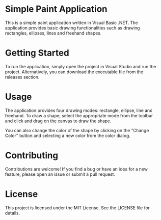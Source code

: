 # Simple Paint Application

This is a simple paint application written in Visual Basic .NET. The application provides basic drawing functionalities such as drawing rectangles, ellipses, lines and freehand shapes.

# Getting Started

To run the application, simply open the project in Visual Studio and run the project. Alternatively, you can download the executable file from the releases section.

# Usage

The application provides four drawing modes: rectangle, ellipse, line and freehand. To draw a shape, select the appropriate mode from the toolbar and click and drag on the canvas to draw the shape.

You can also change the color of the shape by clicking on the "Change Color" button and selecting a new color from the color dialog.

# Contributing

Contributions are welcome! If you find a bug or have an idea for a new feature, please open an issue or submit a pull request.

# License

This project is licensed under the MIT License. See the LICENSE file for details.
